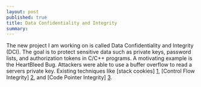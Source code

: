 ```yaml
---
layout: post
published: true
title: Data Confidentiality and Integrity
summary:
---
```


The new project I am working on is called Data Confidentiality and Integrity
(DCI).  The goal is to protect sensitive data such as private keys, password
lists, and authorization tokens in C/C++ programs.  A motivating example is the
HeartBleed Bug.  Attackers were able to use a buffer overflow to read a servers
private key.  Existing techniques like [stack cookies] [1], [Control Flow
Integrity] [2], and [Code Pointer Integrity] [3].

[1]:http://en.wikipedia.org/wiki/Buffer_overflow_protection#Canaries 
[2]:http://research.microsoft.com/apps/pubs/default.aspx?id=64250
[3]:https://www.usenix.org/conference/osdi14/technical-sessions/presentation/kuznetsov


